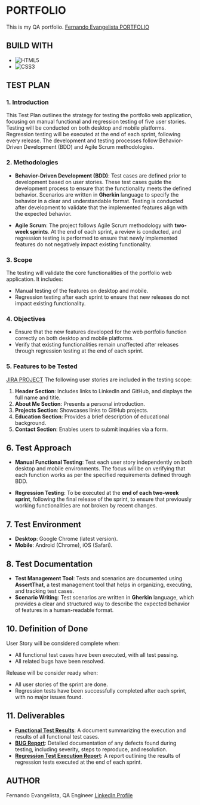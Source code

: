 # PORTFOLIO
This is my QA portfolio.
[Fernando Evangelista PORTFOLIO](https://github.com/FerevangelQAOrganization/portfolioqa)

## BUILD WITH
* ![HTML5](https://img.shields.io/badge/html5-%23E34F26.svg?style=for-the-badge&logo=html5&logoColor=white)
* ![CSS3](https://img.shields.io/badge/css3-%231572B6.svg?style=for-the-badge&logo=css3&logoColor=white)

## TEST PLAN

### 1. Introduction
This Test Plan outlines the strategy for testing the portfolio web application, focusing on manual functional and regression testing of five user stories. Testing will be conducted on both desktop and mobile platforms. Regression testing will be executed at the end of each sprint, following every release. The development and testing processes follow Behavior-Driven Development (BDD) and Agile Scrum methodologies.

### 2. Methodologies
- **Behavior-Driven Development (BDD)**: Test cases are defined prior to development based on user stories. These test cases guide the development process to ensure that the functionality meets the defined behavior. Scenarios are written in **Gherkin** language to specify the behavior in a clear and understandable format. Testing is conducted after development to validate that the implemented features align with the expected behavior.

- **Agile Scrum**: The project follows Agile Scrum methodology with **two-week sprints**. At the end of each sprint, a review is conducted, and regression testing is performed to ensure that newly implemented features do not negatively impact existing functionality.

### 3. Scope
The testing will validate the core functionalities of the portfolio web application. It includes:
- Manual testing of the features on desktop and mobile.
- Regression testing after each sprint to ensure that new releases do not impact existing functionality.

### 4. Objectives
- Ensure that the new features developed for the web portfolio function correctly on both desktop and mobile platforms.
- Verify that existing functionalities remain unaffected after releases through regression testing at the end of each sprint.

### 5. Features to be Tested
[JIRA PROJECT](https://bootcampqareyes.atlassian.net/jira/software/projects/CVP/boards/1)
The following user stories are included in the testing scope:
1. **Header Section**: Includes links to LinkedIn and GitHub, and displays the full name and title.
2. **About Me Section**: Presents a personal introduction.
3. **Projects Section**: Showcases links to GitHub projects.
4. **Education Section**: Provides a brief description of educational background.
5. **Contact Section**: Enables users to submit inquiries via a form.

## 6. Test Approach
- **Manual Functional Testing**: Test each user story independently on both desktop and mobile environments. The focus will be on verifying that each function works as per the specified requirements defined through BDD.

- **Regression Testing**: To be executed at the **end of each two-week sprint**, following the final release of the sprint, to ensure that previously working functionalities are not broken by recent changes.

## 7. Test Environment
- **Desktop**: Google Chrome (latest version).
- **Mobile**: Android (Chrome), iOS (Safari).

## 8. Test Documentation
- **Test Management Tool**: Tests and scenarios are documented using **AssertThat**, a test management tool that helps in organizing, executing, and tracking test cases.
- **Scenario Writing**: Test scenarios are written in **Gherkin** language, which provides a clear and structured way to describe the expected behavior of features in a human-readable format.


## 10. Definition of Done
User Story will be considered complete when:
- All functional test cases have been executed, with all test passing.
- All related bugs have been resolved.

Release will be consider ready when:

- All user stories of the sprint are done.
- Regression tests have been successfully completed after each sprint, with no major issues found.

## 11. Deliverables
- **[Functional Test Results](testresultsreport.pdf)**: A document summarizing the execution and results of all functional test cases.
- **[BUG Report](errorreport.pdf)**: Detailed documentation of any defects found during testing, including severity, steps to reproduce, and resolution.
- **[Regression Test Execution Report](regressiontestreport.pdf)**: A report outlining the results of regression tests executed at the end of each sprint.

## AUTHOR
Fernando Evangelista, QA Engineer
[LinkedIn Profile](https://www.linkedin.com/feed/)